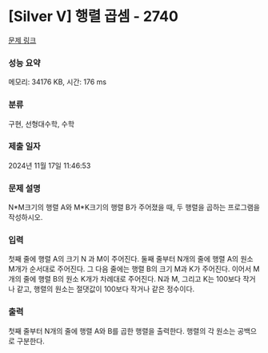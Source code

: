 # [Silver V] 행렬 곱셈 - 2740 

[문제 링크](https://www.acmicpc.net/problem/2740) 

### 성능 요약

메모리: 34176 KB, 시간: 176 ms

### 분류

구현, 선형대수학, 수학

### 제출 일자

2024년 11월 17일 11:46:53

### 문제 설명

<p>N*M크기의 행렬 A와 M*K크기의 행렬 B가 주어졌을 때, 두 행렬을 곱하는 프로그램을 작성하시오.</p>

### 입력 

 <p>첫째 줄에 행렬 A의 크기 N 과 M이 주어진다. 둘째 줄부터 N개의 줄에 행렬 A의 원소 M개가 순서대로 주어진다. 그 다음 줄에는 행렬 B의 크기 M과 K가 주어진다. 이어서 M개의 줄에 행렬 B의 원소 K개가 차례대로 주어진다. N과 M, 그리고 K는 100보다 작거나 같고, 행렬의 원소는 절댓값이 100보다 작거나 같은 정수이다.</p>

### 출력 

 <p>첫째 줄부터 N개의 줄에 행렬 A와 B를 곱한 행렬을 출력한다. 행렬의 각 원소는 공백으로 구분한다.</p>

